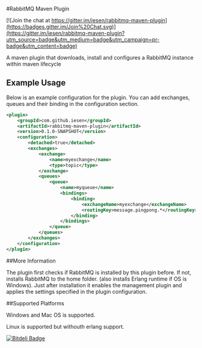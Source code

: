 #RabbitMQ Maven Plugin

[![Join the chat at https://gitter.im/iesen/rabbitmq-maven-plugin](https://badges.gitter.im/Join%20Chat.svg)](https://gitter.im/iesen/rabbitmq-maven-plugin?utm_source=badge&utm_medium=badge&utm_campaign=pr-badge&utm_content=badge)

A maven plugin that downloads, install and configures a RabbitMQ instance within maven lifecycle

## Example Usage

Below is an example configuration for the plugin. You can add exchanges, queues and their binding in the configuration section.

```xml
<plugin>
    <groupId>com.github.iesen</groupId>
    <artifactId>rabbitmq-maven-plugin</artifactId>
    <version>0.1.0-SNAPSHOT</version>
    <configuration>
        <detached>true</detached>
        <exchanges>
            <exchange>
                <name>myexchange</name>
                <type>topic</type>
            </exchange>
            <queues>
                <queue>
                    <name>myqueue</name>
                    <bindings>
                        <binding>
                            <exchangeName>myexchange</exchangeName>
                            <routingKey>message.pingpong.*</routingKey>
                        </binding>
                    </bindings>
                </queue>
            </queues>
        </exchanges>
    </configuration>
</plugin>
```

##More Information

The plugin first checks if RabbitMQ is installed by this plugin before. If not, installs RabbitMQ to the home folder.
(also installs Erlang runtime if OS is Windows). Just after installation it enables the management plugin and applies
the settings specified in the plugin configuration.

##Supported Platforms

Windows and Mac OS is supported.

Linux is supported but withouth erlang support.






[![Bitdeli Badge](https://d2weczhvl823v0.cloudfront.net/iesen/rabbitmq-maven-plugin/trend.png)](https://bitdeli.com/free "Bitdeli Badge")

